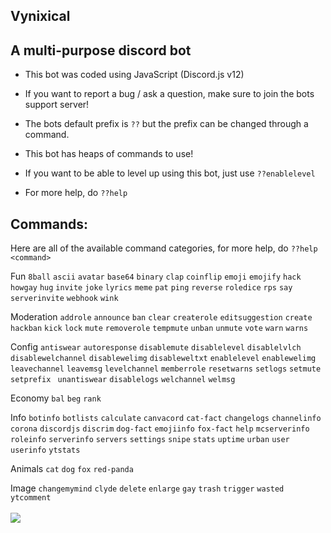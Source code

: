 ## Vynixical

## A multi-purpose discord bot

- This bot was coded using JavaScript (Discord.js v12)

- If you want to report a bug / ask a question, make sure to join the bots support server!

- The bots default prefix is `??` but the prefix can be changed through a command.

- This bot has heaps of commands to use!

- If you want to be able to level up using this bot, just use `??enablelevel`

- For more help, do `??help`

## Commands:

Here are all of the available command categories, for more help, do `??help <command>`

Fun
`8ball` `ascii` `avatar` `base64` `binary` `clap` `coinflip` `emoji` `emojify` `hack` `howgay` `hug` `invite` `joke` `lyrics` `meme` `pat` `ping` `reverse` `roledice` `rps` `say` `serverinvite` `webhook` `wink`

Moderation
`addrole` `announce` `ban` `clear` `createrole` `editsuggestion` `create` `hackban` `kick` `lock` `mute` `removerole` `tempmute` `unban` `unmute` `vote` `warn` `warns`

Config
`antiswear` `autoresponse` `disablemute` `disablelevel` `disablelvlch` `disablewelchannel` `disablewelimg` `disableweltxt` `enablelevel` `enablewelimg` `leavechannel` `leavemsg` `levelchannel` `memberrole` `resetwarns` `setlogs` `setmute` `setprefix ` `unantiswear` `disablelogs` `welchannel` `welmsg`

Economy
`bal` `beg` `rank`

Info
`botinfo` `botlists` `calculate` `canvacord` `cat-fact` `changelogs` `channelinfo` `corona` `discordjs` `discrim` `dog-fact` `emojiinfo` `fox-fact` `help` `mcserverinfo` `roleinfo` `serverinfo` `servers` `settings` `snipe` `stats` `uptime` `urban` `user` `userinfo` `ytstats`

Animals
`cat` `dog` `fox` `red-panda`

Image
`changemymind` `clyde` `delete` `enlarge` `gay` `trash` `trigger` `wasted` `ytcomment` <br> <br>
![](https://i.gyazo.com/cf5c7d41c7e76a56d556989097513e10.png)
